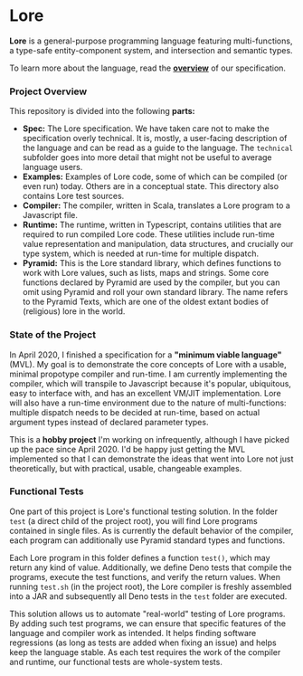 # Lore

**Lore** is a general-purpose programming language featuring multi-functions, a type-safe entity-component system, and intersection and semantic types.

To learn more about the language, read the [**overview**](specification/overview.md) of our specification.



### Project Overview

This repository is divided into the following **parts:**

- **Spec:** The Lore specification. We have taken care not to make the specification overly technical. It is, mostly, a user-facing description of the language and can be read as a guide to the language. The `technical` subfolder goes into more detail that might not be useful to average language users.
- **Examples:** Examples of Lore code, some of which can be compiled (or even run) today. Others are in a conceptual state. This directory also contains Lore test sources.
- **Compiler:** The compiler, written in Scala, translates a Lore program to a Javascript file.
- **Runtime:** The runtime, written in Typescript, contains utilities that are required to run compiled Lore code. These utilities include run-time value representation and manipulation, data structures, and crucially our type system, which is needed at run-time for multiple dispatch.
- **Pyramid:** This is the Lore standard library, which defines functions to work with Lore values, such as lists, maps and strings. Some core functions declared by Pyramid are used by the compiler, but you can omit using Pyramid and roll your own standard library. The name refers to the Pyramid Texts, which are one of the oldest extant bodies of (religious) lore in the world.



### State of the Project

In April 2020, I finished a specification for a **"minimum viable language"** (MVL). My goal is to demonstrate the core concepts of Lore with a usable, minimal propotype compiler and run-time. I am currently implementing the compiler, which will transpile to Javascript because it's popular, ubiquitous, easy to interface with, and has an excellent VM/JIT implementation. Lore will also have a run-time environment due to the nature of multi-functions: multiple dispatch needs to be decided at run-time, based on actual argument types instead of declared parameter types.

This is a **hobby project** I'm working on infrequently, although I have picked up the pace since April 2020. I'd be happy just getting the MVL implemented so that I can demonstrate the ideas that went into Lore not just theoretically, but with practical, usable, changeable examples.



### Functional Tests

One part of this project is Lore's functional testing solution. In the folder `test` (a direct child of the project root), you will find Lore programs contained in single files. As is currently the default behavior of the compiler, each program can additionally use Pyramid standard types and functions.

Each Lore program in this folder defines a function `test()`, which may return any kind of value. Additionally, we define Deno tests that compile the programs, execute the test functions, and verify the return values. When running `test.sh` (in the project root), the Lore compiler is freshly assembled into a JAR and subsequently all Deno tests in the `test` folder are executed.   

This solution allows us to automate "real-world" testing of Lore programs. By adding such test programs, we can ensure that specific features of the language and compiler work as intended. It helps finding software regressions (as long as tests are added when fixing an issue) and helps keep the language stable. As each test requires the work of the compiler and runtime, our functional tests are whole-system tests.
